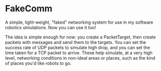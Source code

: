 # FakeComm
A simple, light-weight, "faked" networking system for use in my software robotics simulations. Now you can use it too!

The idea is simple enough for now: you create a PacketTarget, then create packets with messages and send them to the targets. You can set the success rate of UDP packets to simulate high drop, and you can set the time taken for a TCP packet to arrive. These help simulate, at a very high level, networking conditions in non-ideal areas or places, such as the kind of places you'd like robots to go.
